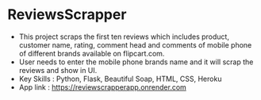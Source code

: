 # ReviewsScrapper
- This project scraps the first ten reviews which includes product, customer name, rating, comment head and comments of mobile phone of different brands available on flipcart.com. 
- User needs to enter the mobile phone brands name and it will scrap the reviews and show in UI.
- Key Skills : Python, Flask, Beautiful Soap, HTML, CSS, Heroku 
- App link : https://reviewscrapperapp.onrender.com
